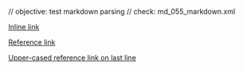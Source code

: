 // objective: test markdown parsing
// check: md_055_markdown.xml

[Inline link](http://example.com/inline)

[Reference link][1]

[1]: http://example.com/reference

[Upper-cased reference link on last line][U]

[U]: http://example.com/last-line
